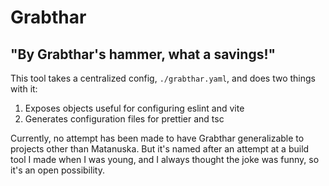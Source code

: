 # Grabthar
## "By Grabthar's hammer, what a savings!"

This tool takes a centralized config, `./grabthar.yaml`, and does two things
with it:

1. Exposes objects useful for configuring eslint and vite
2. Generates configuration files for prettier and tsc

Currently, no attempt has been made to have Grabthar generalizable to
projects other than Matanuska. But it's named after an attempt at a build tool
I made when I was young, and I always thought the joke was funny, so it's an
open possibility.
